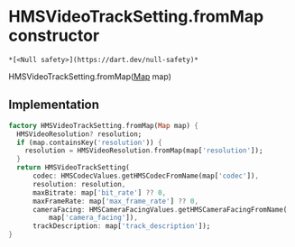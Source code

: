 


# HMSVideoTrackSetting.fromMap constructor




    *[<Null safety>](https://dart.dev/null-safety)*



HMSVideoTrackSetting.fromMap([Map](https://api.flutter.dev/flutter/dart-core/Map-class.html) map)





## Implementation

```dart
factory HMSVideoTrackSetting.fromMap(Map map) {
  HMSVideoResolution? resolution;
  if (map.containsKey('resolution')) {
    resolution = HMSVideoResolution.fromMap(map['resolution']);
  }
  return HMSVideoTrackSetting(
      codec: HMSCodecValues.getHMSCodecFromName(map['codec']),
      resolution: resolution,
      maxBitrate: map['bit_rate'] ?? 0,
      maxFrameRate: map['max_frame_rate'] ?? 0,
      cameraFacing: HMSCameraFacingValues.getHMSCameraFacingFromName(
          map['camera_facing']),
      trackDescription: map['track_description']);
}
```








